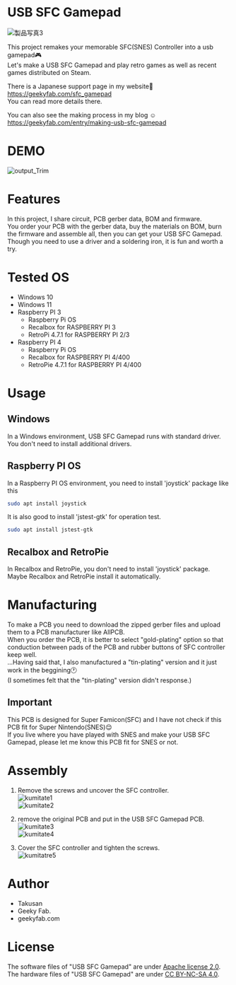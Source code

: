 # USB SFC Gamepad
 ![製品写真3](https://user-images.githubusercontent.com/78714269/151991705-4f58a10f-a0a4-4fc8-8b47-8920b3d9fc80.jpg)

This project remakes your memorable SFC(SNES) Controller into a usb gamepad:video_game:  
Let's make a USB SFC Gamepad and play retro games as well as recent games distributed on Steam. 

There is a Japanese support page in my website:crossed_flags:  
https://geekyfab.com/sfc_gamepad  
You can read more details there.   

You can also see the making process in my blog :relaxed:  
https://geekyfab.com/entry/making-usb-sfc-gamepad

# DEMO
![output_Trim](https://user-images.githubusercontent.com/78714269/148643078-35c6a55d-9817-458c-9dff-06b70667864b.gif)

 
# Features
In this project, I share circuit, PCB gerber data, BOM and firmware.  
You order your PCB with the gerber data, buy the materials on BOM, burn the firmware and assemble all, then you can get your USB SFC Gamepad.
Though you need to use a driver and a soldering iron, it is fun and worth a try.


# Tested OS
- Windows 10
- Windows 11
- Raspberry PI 3
    - Raspberry Pi OS 
    - Recalbox for RASPBERRY PI 3
    - RetroPi 4.7.1 for RASPBERRY PI 2/3
- Raspberry PI 4
    - Raspberry Pi OS
    - Recalbox for RASPBERRY PI 4/400
    - RetroPie 4.7.1 for RASPBERRY PI 4/400

# Usage
## Windows
In a Windows environment, USB SFC Gamepad runs with standard driver.  
You don't need to install additional drivers.  

## Raspberry PI OS
In a Raspberry PI OS environment, you need to install 'joystick' package like this
```bash
sudo apt install joystick
```
It is also good to install 'jstest-gtk' for operation test.
```bash
sudo apt install jstest-gtk
```

## Recalbox and RetroPie
In Recalbox and RetroPie, you don't need to install 'joystick' package.  
Maybe Recalbox and RetroPie install it automatically.

# Manufacturing
To make a PCB you need to download the zipped gerber files and upload them to a PCB manufacturer like AllPCB.  
When you order the PCB, it is better to select "gold-plating" option so that conduction between pads of the PCB and rubber buttons of SFC controller keep well.  
...Having said that, I also manufactured a "tin-plating" version and it just work in the beggining:clock1:  
(I sometimes felt that the "tin-plating" version didn't response.)
 
## Important
This PCB is designed for Super Famicon(SFC) and I have not check if this PCB fit for Super Nintendo(SNES):relieved:  
If you live where you have played with SNES and make your USB SFC Gamepad, please let me know this PCB fit for SNES or not. 

# Assembly
1. Remove the screws and uncover the SFC controller.  
![kumitate1](https://user-images.githubusercontent.com/78714269/148643611-9e5495f5-19eb-48d6-86ff-410a38d8df4c.png)  
![kumitate2](https://user-images.githubusercontent.com/78714269/148643629-9ed5721d-62ac-4f13-9222-6b87597c9450.jpg)  

2. remove the original PCB and put in the USB SFC Gamepad PCB.  
![kumitate3](https://user-images.githubusercontent.com/78714269/148643635-c336be83-2067-4137-8f7b-125700b56b42.jpg)  
![kumitate4](https://user-images.githubusercontent.com/78714269/148643638-8ed39561-4b5b-4cbb-a146-2229fb4f354b.jpg)  


3. Cover the SFC controller and tighten the screws.  
![kumitatre5](https://user-images.githubusercontent.com/78714269/148643645-c8623d2c-d307-4413-b39b-2f5b4893cb51.jpg)  


# Author
* Takusan  
* Geeky Fab.  
* geekyfab.com  
 
# License
The software files of "USB SFC Gamepad" are under [Apache license 2.0](https://www.apache.org/licenses/LICENSE-2.0).  
The hardware files of "USB SFC Gamepad" are under [CC BY-NC-SA 4.0](https://creativecommons.org/licenses/by-nc-sa/4.0/).  
